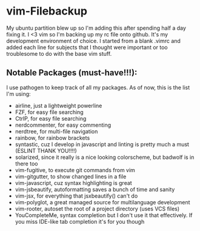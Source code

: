 # vim-Filebackup
My ubuntu partition blew up so I'm adding this after spending half a day fixing it. I <3 vim so I'm backing up my rc file onto github. It's my development environment of choice. I started from a blank .vimrc and added each line for subjects that I thought were important or too troublesome to do with the base vim stuff. 

## Notable Packages (must-have!!!):
I use pathogen to keep track of all my packages. As of now, this is the list I'm using:
* airline, just a lightweight powerline
* FZF, for easy file searching
* CtrlP, for easy file searching
* nerdcommenter, for easy commenting
* nerdtree, for multi-file navigation
* rainbow, for rainbow brackets
* syntastic, cuz I develop in javascript and linting is pretty much a must (ESLINT THANK YOU!!!!)
* solarized, since it really is a nice looking colorscheme, but badwolf is in there too
* vim-fugitive, to execute git commands from vim
* vim-gitgutter, to show changed lines in a file
* vim-javascript, cuz syntax highlighting is great
* vim-jsbeautify, autoformatting saves a bunch of time and sanity
* vim-jsx, for everything that jsxbeautify() can't do
* vim-polyglot, a great managed source for multilanguage development
* vim-rooter, autoset the root of a project directory (uses VCS files)
* YouCompleteMe, syntax completion but I don't use it that effectively. If you miss IDE-like tab completion it's for you though

